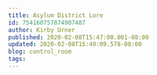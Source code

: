 ```yaml
---
title: Asylum District Lore
id: 754160757874907487
author: Kirby Urner
published: 2020-02-08T15:47:00.001-08:00
updated: 2020-02-08T15:49:09.578-08:00
blog: control_room
tags: 
---
```


